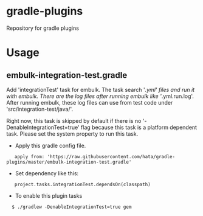 # gradle-plugins
Repository for gradle plugins


# Usage

## embulk-integration-test.gradle

Add 'integrationTest' task for embulk. The task search '*.yml' files and run it with embulk.
There are the log files after running embulk like '*.yml.run.log'. After running embulk,
these log files can use from test code under 'src/integration-test/java/'.

Right now, this task is skipped by default if there is no '-DenableIntegrationTest=true' flag
because this task is a platform dependent task. Please set the system property to run this task.

* Apply this gradle config file.

```
   apply from: 'https://raw.githubusercontent.com/hata/gradle-plugins/master/embulk-integration-test.gradle'
```

* Set dependency like this:

```
   project.tasks.integrationTest.dependsOn(classpath)
```

* To enable this plugin tasks

```
  $ ./gradlew -DenableIntegrationTest=true gem
```


